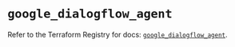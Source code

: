 # `google_dialogflow_agent`

Refer to the Terraform Registry for docs: [`google_dialogflow_agent`](https://registry.terraform.io/providers/hashicorp/google/6.27.0/docs/resources/dialogflow_agent).
